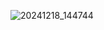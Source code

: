 ![20241218_144744](https://github.com/user-attachments/assets/cde2d874-5ea3-4f6c-824c-54aba755b0b8)
